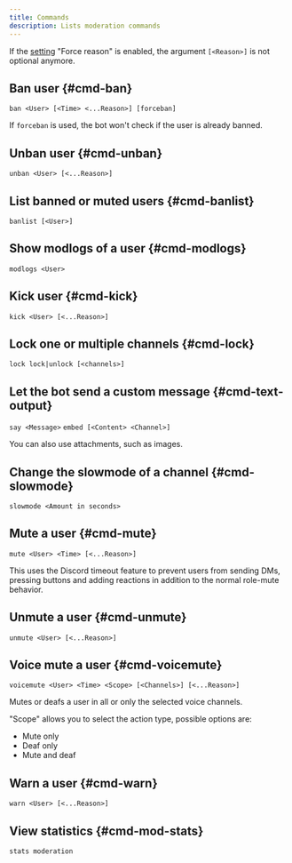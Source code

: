 ```yaml
---
title: Commands
description: Lists moderation commands
---
```


If the [setting](./settings) "Force reason" is enabled, the argument `[<Reason>]` is not optional anymore.

## Ban user {#cmd-ban}

`ban <User> [<Time> <...Reason>] [forceban]`

If `forceban` is used, the bot won't check if the user is already banned.

## Unban user {#cmd-unban}

`unban <User> [<...Reason>]`

## List banned or muted users {#cmd-banlist}

`banlist [<User>]`

## Show modlogs of a user {#cmd-modlogs}

`modlogs <User>`

## Kick user {#cmd-kick}

`kick <User> [<...Reason>]`

## Lock one or multiple channels {#cmd-lock}

`lock lock|unlock [<channels>]`

## Let the bot send a custom message {#cmd-text-output}

`say <Message>`
`embed [<Content> <Channel>]`

You can also use attachments, such as images.

## Change the slowmode of a channel {#cmd-slowmode}

`slowmode <Amount in seconds>`

## Mute a user {#cmd-mute}

`mute <User> <Time> [<...Reason>]`

This uses the Discord timeout feature to prevent users from sending DMs, pressing buttons and adding reactions in addition to the normal role-mute behavior.

## Unmute a user {#cmd-unmute}

`unmute <User> [<...Reason>]`

## Voice mute a user {#cmd-voicemute}

`voicemute <User> <Time> <Scope> [<Channels>] [<...Reason>]`

Mutes or deafs a user in all or only the selected voice channels.

"Scope" allows you to select the action type, possible options are:
- Mute only
- Deaf only
- Mute and deaf

## Warn a user {#cmd-warn}

`warn <User> [<...Reason>]`

## View statistics {#cmd-mod-stats}

`stats moderation`

